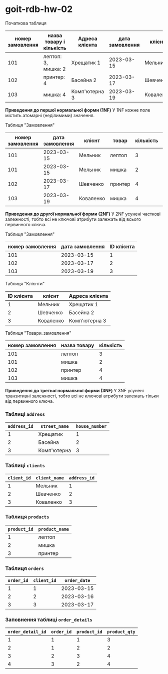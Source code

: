 # goit-rdb-hw-02

Початкова таблиця

| номер замовлення | назва товару і кількість | Адреса клієнта | дата замовлення | клієнт    |
|------------------|--------------------------|----------------|-----------------|-----------|
| 101              | лептоп: 3, мишка: 2      | Хрещатик 1     | 2023-03-15      | Мельник   |
| 102              | принтер: 4               | Басейна 2      | 2023-03-17      | Шевченко  |
| 103              | мишка: 4                 | Комп'ютерна 3  | 2023-03-19      | Коваленко |

**Приведення до першої нормальної форми (1NF)**
У 1NF кожне поле містить атомарні (неділимими) значення.

Таблиця "Замовлення"

| номер замовлення | дата замовлення | клієнт    | товар     | кількість | Адреса клієнта  |
|------------------|-----------------|-----------|-----------|-----------|-----------------|
| 101              | 2023-03-15      | Мельник   | лептоп    | 3         | Хрещатик 1      |
| 101              | 2023-03-15      | Мельник   | мишка     | 2         | Хрещатик 1      |
| 102              | 2023-03-17      | Шевченко  | принтер   | 4         | Басейна 2       |
| 103              | 2023-03-19      | Коваленко | мишка     | 4         | Комп'ютерна 5   |

**Приведення до другої нормальної форми (2NF)**
У 2NF усунені часткові залежності, тобто всі не ключові атрибути залежать від всього первинного ключа.

Таблиця "Замовлення"

| номер замовлення | дата замовлення | ID клієнта |
|------------------|-----------------|------------|
| 101              | 2023-03-15      | 1          |
| 102              | 2023-03-17      | 2          |
| 103              | 2023-03-19      | 3          |


Таблиця "Клієнти"

| ID клієнта | клієнт    | Адреса клієнта |
|------------|-----------|----------------|
| 1          | Мельник   | Хрещатик 1     |
| 2          | Шевченко  | Басейна 2      |
| 3          | Коваленко | Комп'ютерна 3  |


Таблиця "Товари_замовлення"

| номер замовлення | назва товару | кількість |
|------------------|--------------|-----------|
| 101              | лептоп       | 3         |
| 101              | мишка        | 2         |
| 102              | принтер      | 4         |
| 103              | мишка        | 4         |



**Приведення до третьої нормальної форми (3NF)**
У 3NF усунені транзитивні залежності, тобто всі не ключові атрибути залежать тільки від первинного ключа.


### Таблиці `address`

| `address_id` | `street_name` | `house_number` |
|--------------|---------------|----------------|
| 1            | Xрещатик      | 1              |
| 2            | Басейна       | 2              |
| 3            | Комп'ютерна   | 3              |

### Таблиці `clients`

| `client_id` | `client_name` | `address_id` |
|-------------|---------------|--------------|
| 1           | Мельник       | 1            |
| 2           | Шевченко      | 2            |
| 3           | Коваленко     | 3            |

### Таблиця `products`

| `product_id` | `product_name` |
|--------------|----------------|
| 1            | лептоп         |
| 2            | мишка          |
| 3            | принтер        |

### Таблиця `orders`

| `order_id` | `client_id` | `order_date` |
|------------|-------------|--------------|
| 1          | 1           | 2023-03-15   |
| 2          | 2           | 2023-03-16   |
| 3          | 3           | 2023-03-17   |

### Заповнення таблиці `order_details`

| `order_detail_id` | `order_id` | `product_id` | `product_qty` |
|-------------------|------------|--------------|---------------|
| 1                 | 1          | 1            | 3             |
| 2                 | 1          | 2            | 2             |
| 3                 | 2          | 3            | 4             |
| 4                 | 3          | 2            | 4             |
